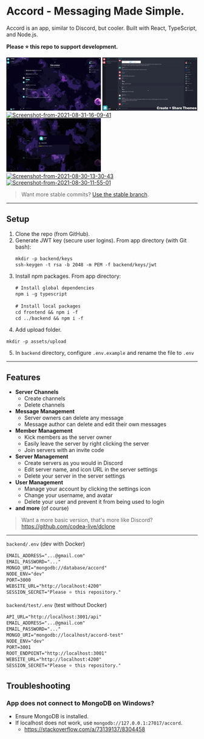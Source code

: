 # Accord - Messaging Made Simple.
Accord is an app, similar to Discord, but cooler.
Built with React, TypeScript, and Node.js.

**Please ⭐ this repo to support development.**

<img src="./github/text-channel.png" alt="Text Channel" border="0" width="49.5%" height="49.5%" /> <img src="./github/accord-themes.gif" alt="Custom Themes Showcase" border="0" width="49.5%" height="49.5%" />
<a href="https://ibb.co/kgndDwd"><img src="https://i.ibb.co/N6h4NJ4/Screenshot-from-2021-08-31-16-09-41.png" alt="Screenshot-from-2021-08-31-16-09-41" border="0" width="49.5%" height="49.5%" /></a> <img src="./github/profile-showcase.png" alt="Profile Showcase" border="0" width="49.5%" height="49.5%" /> <a href="https://ibb.co/SydPgTY"><img src="https://i.ibb.co/qjWd8Gq/Screenshot-from-2021-08-30-13-30-43.png" alt="Screenshot-from-2021-08-30-13-30-43" border="0" width="49.5%" height="49.5%" /></a> <a href="https://ibb.co/st2q2B0"><img src="https://i.ibb.co/fQ2H2ch/Screenshot-from-2021-08-30-11-55-01.png" alt="Screenshot-from-2021-08-30-11-55-01" border="0" width="49.5%" height="49.5%" /></a>

> Want more stable commits? [Use the stable branch](/tree/v2-stable).

---

## Setup

1. Clone the repo (from GitHub).
2. Generate JWT key (secure user logins).
   From app directory (with Git bash):
   ```
   mkdir -p backend/keys
   ssh-keygen -t rsa -b 2048 -m PEM -f backend/keys/jwt
   ```
3. Install npm packages.
   From app directory:
   ```
   # Install global dependencies
   npm i -g typescript

   # Install local packages
   cd frontend && npm i -f
   cd ../backend && npm i -f
   ```
4. Add upload folder.
  ```
  mkdir -p assets/upload
  ```
5. In `backend` directory, configure `.env.example` and rename the file to `.env`

---

## Features

- **Server Channels**
  - Create channels
  - Delete channels
- **Message Management**
  - Server owners can delete any message
  - Message author can delete and edit their own messages
- **Member Management**
  - Kick members as the server owner
  - Easily leave the server by right clicking the server
  - Join servers with an invite code
- **Server Management**
  - Create servers as you would in Discord
  - Edit server name, and icon URL in the server settings
  - Delete your server in the server settings
- **User Management**
  - Manage your account by clicking the settings icon
  - Change your username, and avatar
  - Delete your user and prevent it from being used to login
- **and more** (of course)

> Want a more basic version, that's more like Discord?
> https://github.com/codea-live/dclone

---

`backend/.env`
(dev with Docker)

```
EMAIL_ADDRESS="...@gmail.com"
EMAIL_PASSWORD="..."
MONGO_URI="mongodb://database/accord"
NODE_ENV="dev"
PORT=3000
WEBSITE_URL="http://localhost:4200"
SESSION_SECRET="Please ⭐ this repository."
```

`backend/test/.env`
(test without Docker)

```
API_URL="http://localhost:3001/api"
EMAIL_ADDRESS="...@gmail.com"
EMAIL_PASSWORD="..."
MONGO_URI="mongodb://localhost/accord-test"
NODE_ENV="dev"
PORT=3001
ROOT_ENDPOINT="http://localhost:3001"
WEBSITE_URL="http://localhost:4200"
SESSION_SECRET="Please ⭐ this repository."
```

## Troubleshooting

### App does not connect to MongoDB on Windows?
- Ensure MongoDB is installed.
- If localhost does not work, use `mongodb://127.0.0.1:27017/accord`.
  - https://stackoverflow.com/a/73139137/8304458

